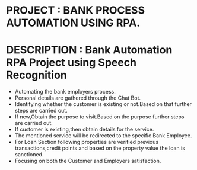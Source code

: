 # PROJECT  : BANK PROCESS AUTOMATION USING RPA.
# DESCRIPTION : Bank Automation RPA Project using Speech Recognition

 * Automating the bank employers process.
 * Personal details are gathered through the Chat Bot.
 * Identifying whether the customer is existing or not.Based on that further steps are carried out.
 * If new,Obtain the purpose to visit.Based on the purpose further steps are carried out. 
 * If customer is existing,then obtain details for the service.
 * The mentioned service will be redirected to the specific Bank Employee.
 * For Loan Section following properties are verified previous transactions,credit points and based on the property value the loan is sanctioned.
 * Focusing on both the Customer and Employers satisfaction.
